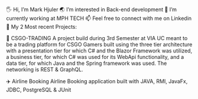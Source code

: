 🖐 Hi, I’m Mark Hjuler
🌏 I’m interested in Back-end development
🚧 I’m currently working at MPH TECH
📫 Feel free to connect with me on Linkedin
💼 My 2 Most recent Projects:

🔫 CSGO-TRADING
A project build during 3rd Semester at VIA UC meant to be a trading platform for CSGO Gamers built using the three tier architecture with a presentation tier for which C# and the Blazor Framework was utilized, a business tier, for which C# was used for its WebApi functionality, and a data tier, for which Java and the Spring framework was used. The networking is REST & GraphQL.

✈️ Airline Booking
Airline Booking application built with JAVA, RMI, JavaFx, JDBC, PostgreSQL & JUnit
